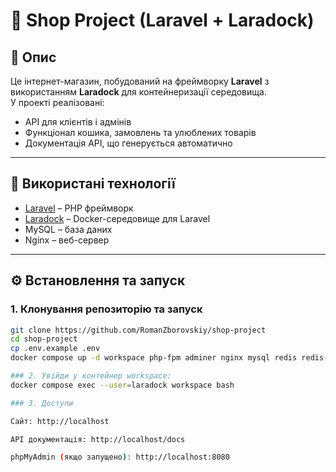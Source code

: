 # 🛒 Shop Project (Laravel + Laradock)

## 📌 Опис
Це інтернет-магазин, побудований на фреймворку **Laravel** з використанням **Laradock** для контейнеризації середовища.  
У проекті реалізовані:  
- API для клієнтів і адмінів  
- Функціонал кошика, замовлень та улюблених товарів  
- Документація API, що генерується автоматично  

---

## 🚀 Використані технології
- [Laravel](https://laravel.com/) – PHP фреймворк  
- [Laradock](https://laradock.io/) – Docker-середовище для Laravel  
- MySQL – база даних  
- Nginx – веб-сервер  

---

## ⚙️ Встановлення та запуск

### 1. Клонування репозиторію та запуск
```bash
git clone https://github.com/RomanZborovskiy/shop-project
cd shop-project
cp .env.example .env
docker compose up -d workspace php-fpm adminer nginx mysql redis redis-webui postgres pgadmin

### 2. Увійди у контейнер workspace:
docker compose exec --user=laradock workspace bash

### 3. Доступи

Сайт: http://localhost

API документація: http://localhost/docs

phpMyAdmin (якщо запущено): http://localhost:8080